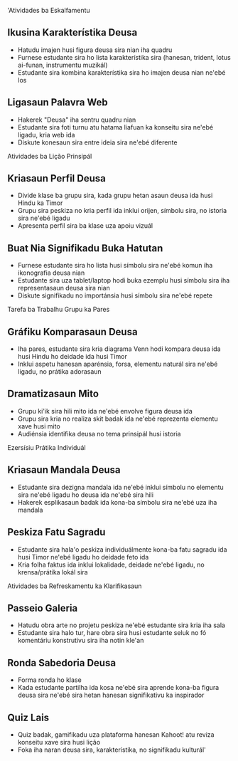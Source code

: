 'Atividades ba Eskalfamentu

## Ikusina Karakterístika Deusa
- Hatudu imajen husi figura deusa sira nian iha quadru
- Furnese estudante sira ho lista karakterístika sira (hanesan, trident, lotus ai-funan, instrumentu muzikál)
- Estudante sira kombina karakterístika sira ho imajen deusa nian ne'ebé los

## Ligasaun Palavra Web
- Hakerek "Deusa" iha sentru quadru nian
- Estudante sira foti turnu atu hatama liafuan ka konseitu sira ne'ebé ligadu, kria web ida
- Diskute konesaun sira entre ideia sira ne'ebé diferente

Atividades ba Lição Prinsipál

## Kriasaun Perfil Deusa
- Divide klase ba grupu sira, kada grupu hetan asaun deusa ida husi Hindu ka Timor
- Grupu sira peskiza no kria perfil ida inklui orijen, símbolu sira, no istoria sira ne'ebé ligadu
- Apresenta perfil sira ba klase uza apoiu vizuál

## Buat Nia Signifikadu Buka Hatutan
- Furnese estudante sira ho lista husi símbolu sira ne'ebé komun iha ikonografia deusa nian
- Estudante sira uza tablet/laptop hodi buka ezemplu husi símbolu sira iha representasaun deusa sira nian
- Diskute signifikadu no importánsia husi símbolu sira ne'ebé repete

Tarefa ba Trabalhu Grupu ka Pares

## Gráfiku Komparasaun Deusa
- Iha pares, estudante sira kria diagrama Venn hodi kompara deusa ida husi Hindu ho deidade ida husi Timor
- Inklui aspetu hanesan aparénsia, forsa, elementu naturál sira ne'ebé ligadu, no prátika adorasaun

## Dramatizasaun Mito
- Grupu ki'ik sira hili mito ida ne'ebé envolve figura deusa ida
- Grupu sira kria no realiza skit badak ida ne'ebé reprezenta elementu xave husi mito
- Audiénsia identifika deusa no tema prinsipál husi istoria

Ezersísiu Prátika Individuál

## Kriasaun Mandala Deusa
- Estudante sira dezigna mandala ida ne'ebé inklui símbolu no elementu sira ne'ebé ligadu ho deusa ida ne'ebé sira hili
- Hakerek esplikasaun badak ida kona-ba símbolu sira ne'ebé uza iha mandala

## Peskiza Fatu Sagradu
- Estudante sira hala'o peskiza individuálmente kona-ba fatu sagradu ida husi Timor ne'ebé ligadu ho deidade feto ida
- Kria folha faktus ida inklui lokalidade, deidade ne'ebé ligadu, no krensa/prátika lokál sira

Atividades ba Refreskamentu ka Klarifikasaun

## Passeio Galeria
- Hatudu obra arte no projetu peskiza ne'ebé estudante sira kria iha sala
- Estudante sira halo tur, hare obra sira husi estudante seluk no fó komentáriu konstrutivu sira iha notin kle'an

## Ronda Sabedoria Deusa
- Forma ronda ho klase
- Kada estudante partilha ida kosa ne'ebé sira aprende kona-ba figura deusa sira ne'ebé sira hetan hanesan signifikativu ka inspirador

## Quiz Lais
- Quiz badak, gamifikadu uza plataforma hanesan Kahoot! atu reviza konseitu xave sira husi lição
- Foka iha naran deusa sira, karakterístika, no signifikadu kulturál'